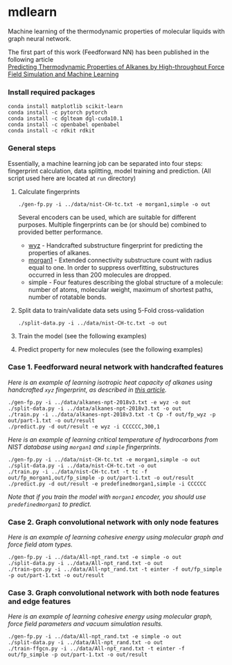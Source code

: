 # mdlearn
Machine learning of the thermodynamic properties of molecular liquids with graph neural network.

The first part of this work (Feedforward NN) has been published in the following article  
[Predicting Thermodynamic Properties of Alkanes by High-throughput Force Field Simulation and Machine Learning](https://doi.org/10.1021/acs.jcim.8b00407)

### Install required packages
  ```
  conda install matplotlib scikit-learn
  conda install -c pytorch pytorch
  conda install -c dglteam dgl-cuda10.1
  conda install -c openbabel openbabel
  conda install -c rdkit rdkit
  ```
 
### General steps
Essentially, a machine learning job can be separated into four steps: fingerprint calculation, data splitting, model training and prediction.
(All script used here are located at `run` directory)
1. Calculate fingerprints
   ```
   ./gen-fp.py -i ../data/nist-CH-tc.txt -e morgan1,simple -o out
   ```

   Several encoders can be used, which are suitable for different purposes.
   Multiple fingerprints can be (or should be) combined to provided better performance.
   * [wyz](https://doi.org/10.1021/acs.jcim.8b00407) - Handcrafted substructure fingerprint for predicting the properties of alkanes.
   * [morgan1](https://pubs.acs.org/doi/10.1021/ci100050t) - Extended connectivity substructure count with radius equal to one. In order to suppress overfitting, substructures occurred in less than 200 molecules are dropped.
   * simple - Four features describing the global structure of a molecule: number of atoms, molecular weight, maximum of shortest paths, number of rotatable bonds.

2. Split data to train/validate data sets using 5-Fold cross-validation
   ```
   ./split-data.py -i ../data/nist-CH-tc.txt -o out
   ```
   
3. Train the model (see the following examples)

4. Predict property for new molecules (see the following examples)

### Case 1. Feedforward neural network with handcrafted features
*Here is an example of learning isotropic heat capacity of alkanes using handcrafted `xyz` fingerprint,
 as described in [this article](https://doi.org/10.1021/acs.jcim.8b00407).*
   ```
   ./gen-fp.py -i ../data/alkanes-npt-2018v3.txt -e wyz -o out
   ./split-data.py -i ../data/alkanes-npt-2018v3.txt -o out
   ./train.py -i ../data/alkanes-npt-2018v3.txt -t Cp -f out/fp_wyz -p out/part-1.txt -o out/result
   ./predict.py -d out/result -e wyz -i CCCCCC,300,1
   ```
*Here is an example of learning critical temperature of hydrocarbons from NIST database using `morgan1` and `simple` fingerprints.*
   ```
   ./gen-fp.py -i ../data/nist-CH-tc.txt -e morgan1,simple -o out
   ./split-data.py -i ../data/nist-CH-tc.txt -o out
   ./train.py -i ../data/nist-CH-tc.txt -t tc -f out/fp_morgan1,out/fp_simple -p out/part-1.txt -o out/result
   ./predict.py -d out/result -e predefinedmorgan1,simple -i CCCCCC
   ```
*Note that if you train the model with `morgan1` encoder, you should use `predefinedmorgan1` to predict.*

### Case 2. Graph convolutional network with only node features
*Here is an example of learning cohesive energy using molecular graph and force field atom types.*
   ```
   ./gen-fp.py -i ../data/All-npt_rand.txt -e simple -o out
   ./split-data.py -i ../data/All-npt_rand.txt -o out
   ./train-gcn.py -i ../data/All-npt_rand.txt -t einter -f out/fp_simple -p out/part-1.txt -o out/result
   ```

### Case 3. Graph convolutional network with both node features and edge features
*Here is an example of learning cohesive energy using molecular graph, force field parameters and vacuum simulation results.*
   ```
   ./gen-fp.py -i ../data/All-npt_rand.txt -e simple -o out
   ./split-data.py -i ../data/All-npt_rand.txt -o out
   ./train-ffgcn.py -i ../data/All-npt_rand.txt -t einter -f out/fp_simple -p out/part-1.txt -o out/result
   ```
